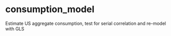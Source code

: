 # consumption_model
Estimate US aggregate consumption, test for serial correlation and re-model with GLS
